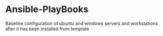 # Ansible-PlayBooks
Baseline configuration of ubuntu and windows servers and workstations after it has been installed from template
